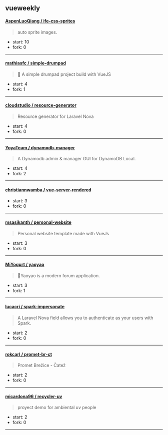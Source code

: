 ## vueweekly

#### [AspenLuoQiang / ife-css-sprites](https://github.com/AspenLuoQiang/ife-css-sprites)

> auto sprite images.

+ start: 10
+ fork: 0

----


#### [mathiasfc / simple-drumpad](https://github.com/mathiasfc/simple-drumpad)

> 🎼 A simple drumpad project build with VueJS

+ start: 4
+ fork: 1

----


#### [cloudstudio / resource-generator](https://github.com/cloudstudio/resource-generator)

> Resource generator for Laravel Nova

+ start: 4
+ fork: 0

----


#### [YoyaTeam / dynamodb-manager](https://github.com/YoyaTeam/dynamodb-manager)

> A Dynamodb admin & manager GUI for DynamoDB Local. 

+ start: 4
+ fork: 2

----


#### [christiannwamba / vue-server-rendered](https://github.com/christiannwamba/vue-server-rendered)

> 

+ start: 3
+ fork: 0

----


#### [msasikanth / personal-website](https://github.com/msasikanth/personal-website)

> Personal website template made with VueJs

+ start: 3
+ fork: 0

----


#### [MiYogurt / yaoyao](https://github.com/MiYogurt/yaoyao)

>  🚀Yaoyao is a modern forum application.

+ start: 3
+ fork: 1

----


#### [lucacri / spark-impersonate](https://github.com/lucacri/spark-impersonate)

> A Laravel Nova field allows you to authenticate as your users with Spark.

+ start: 2
+ fork: 0

----


#### [rokcarl / promet-br-ct](https://github.com/rokcarl/promet-br-ct)

> Promet Brežice - Čatež

+ start: 2
+ fork: 0

----


#### [micardona96 / recycler-uv](https://github.com/micardona96/recycler-uv)

> proyect demo for ambiental uv people

+ start: 2
+ fork: 0

----

